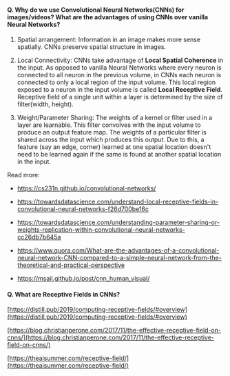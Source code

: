 #### Q. Why do we use Convolutional Neural Networks(CNNs) for images/videos? What are the advantages of using CNNs over vanilla Neural Networks?
1. Spatial arrangement: Information in an image makes more sense spatially. CNNs preserve spatial structure in images.

2. Local Connectivity: CNNs take advantage of **Local Spatial Coherence** in the input. As opposed to vanilla Neural Networks where every neuron is connected to all neuron in the previous volume, in CNNs each neuron is connected to only a local region of the input volume. This local region exposed to a neuron in the input volume is called **Local Receptive Field**. Receptive field of a single unit within a layer is determined by the size of filter(width, height).

3. Weight/Parameter Sharing: The weights of a kernel or filter used in a layer are learnable. This filter convolves with the input volume to produce an output feature map. The weights of a particular filter is shared across the input which produces this output. Due to this, a feature (say an edge, corner) learned at one spatial location doesn't need to be learned again if the same is found at another spatial location in the input.


Read more:
* https://cs231n.github.io/convolutional-networks/

* https://towardsdatascience.com/understand-local-receptive-fields-in-convolutional-neural-networks-f26d700be16c

* https://towardsdatascience.com/understanding-parameter-sharing-or-weights-replication-within-convolutional-neural-networks-cc26db7b645a

* https://www.quora.com/What-are-the-advantages-of-a-convolutional-neural-network-CNN-compared-to-a-simple-neural-network-from-the-theoretical-and-practical-perspective

* https://msail.github.io/post/cnn_human_visual/


#### Q. What are Receptive Fields in CNNs?

[https://distill.pub/2019/computing-receptive-fields/#overview](https://distill.pub/2019/computing-receptive-fields/#overview)

[https://blog.christianperone.com/2017/11/the-effective-receptive-field-on-cnns/](https://blog.christianperone.com/2017/11/the-effective-receptive-field-on-cnns/)

[https://theaisummer.com/receptive-field/](https://theaisummer.com/receptive-field/)